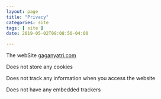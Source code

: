 ```yaml
---
layout: page
title: "Privacy"
categories: site
tags: [ site ]
date: 2019-05-02T08:08:50-04:00

---
```


The webSite [gaganyatri.com](gaganyatri.com)

Does not store any cookies

Does not track any information when you access the website

Does not have any embedded trackers
